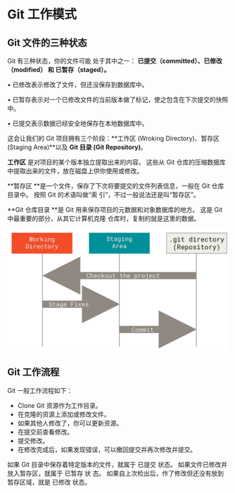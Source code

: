 # Git 工作模式

## Git 文件的三种状态

Git 有三种状态，你的文件可能 处于其中之一： **已提交（committed）、已修改（modified） 和 已暂存（staged）。**

• 已修改表示修改了文件，但还没保存到数据库中。

• 已暂存表示对一个已修改文件的当前版本做了标记，使之包含在下次提交的快照中。

• 已提交表示数据已经安全地保存在本地数据库中。

这会让我们的 Git 项目拥有三个阶段：**工作区 (Wroking Directory)、暂存区 (Staging Area)**以及 **Git 目录 (Git Repository)**。

**工作区** 是对项目的某个版本独立提取出来的内容。 这些从 Git 仓库的压缩数据库中提取出来的文件，放在磁盘上供你使用或修改。

**暂存区 **是一个文件，保存了下次将要提交的文件列表信息，一般在 Git 仓库目录中。 按照 Git 的术语叫做“索 引”，不过一般说法还是叫“暂存区”。

**Git 仓库目录 **是 Git 用来保存项目的元数据和对象数据库的地方。 这是 Git 中最重要的部分，从其它计算机克隆 仓库时，复制的就是这里的数据。

![image-20230314163209707](assets/image-20230314163209707.png)



## Git 工作流程

Git 一般工作流程如下：

- Clone Git 资源作为工作目录。
- 在克隆的资源上添加或修改文件。
- 如果其他人修改了，你可以更新资源。
- 在提交前查看修改。
- 提交修改。
- 在修改完成后，如果发现错误，可以撤回提交并再次修改并提交。

如果 Git 目录中保存着特定版本的文件，就属于 已提交 状态。 如果文件已修改并放入暂存区，就属于 已暂存 状 态。 如果自上次检出后，作了修改但还没有放到暂存区域，就是 已修改 状态。 

